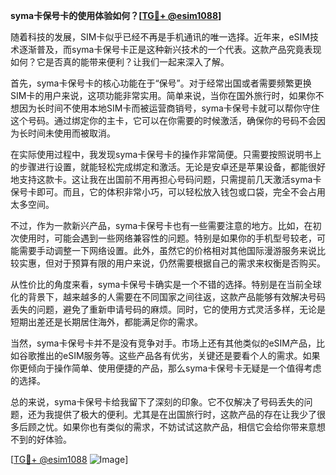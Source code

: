 **syma卡保号卡的使用体验如何？[[TG💪+ @esim1088](https://t.me/s/esim1088)]**

随着科技的发展，SIM卡似乎已经不再是手机通讯的唯一选择。近年来，eSIM技术逐渐普及，而syma卡保号卡正是这种新兴技术的一个代表。这款产品究竟表现如何？它是否真的能带来便利？让我们一起来深入了解。

首先，syma卡保号卡的核心功能在于“保号”。对于经常出国或者需要频繁更换SIM卡的用户来说，这项功能非常实用。简单来说，当你在国外旅行时，如果你不想因为长时间不使用本地SIM卡而被运营商销号，syma卡保号卡就可以帮你守住这个号码。通过绑定你的主卡，它可以在你需要的时候激活，确保你的号码不会因为长时间未使用而被取消。

在实际使用过程中，我发现syma卡保号卡的操作非常简便。只需要按照说明书上的步骤进行设置，就能轻松完成绑定和激活。无论是安卓还是苹果设备，都能很好地支持这款卡。这让我在出国前不用再担心号码问题，只需提前几天激活syma卡保号卡即可。而且，它的体积非常小巧，可以轻松放入钱包或口袋，完全不会占用太多空间。

不过，作为一款新兴产品，syma卡保号卡也有一些需要注意的地方。比如，在初次使用时，可能会遇到一些网络兼容性的问题。特别是如果你的手机型号较老，可能需要手动调整一下网络设置。此外，虽然它的价格相对其他国际漫游服务来说比较实惠，但对于预算有限的用户来说，仍然需要根据自己的需求来权衡是否购买。

从性价比的角度来看，syma卡保号卡确实是一个不错的选择。特别是在当前全球化的背景下，越来越多的人需要在不同国家之间往返，这款产品能够有效解决号码丢失的问题，避免了重新申请号码的麻烦。同时，它的使用方式灵活多样，无论是短期出差还是长期居住海外，都能满足你的需求。

当然，syma卡保号卡并不是没有竞争对手。市场上还有其他类似的eSIM产品，比如谷歌推出的eSIM服务等。这些产品各有优劣，关键还是要看个人的需求。如果你更倾向于操作简单、使用便捷的产品，那么syma卡保号卡无疑是一个值得考虑的选择。

总的来说，syma卡保号卡给我留下了深刻的印象。它不仅解决了号码丢失的问题，还为我提供了极大的便利。尤其是在出国旅行时，这款产品的存在让我少了很多后顾之忧。如果你也有类似的需求，不妨试试这款产品，相信它会给你带来意想不到的好体验。

[[TG💪+ @esim1088](https://t.me/s/esim1088) ![Image](https://i.postimg.cc/4NQfJmqS/Snipaste-2025-05-13-00-14-12.png)]